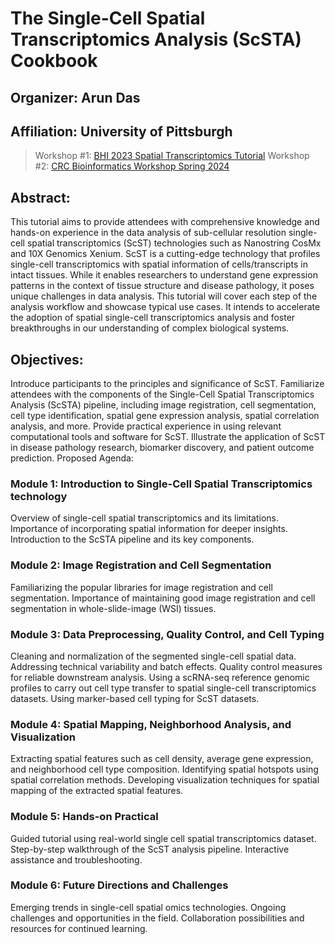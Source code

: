 # The Single-Cell Spatial Transcriptomics Analysis (ScSTA) Cookbook
## Organizer: Arun Das
## Affiliation: University of Pittsburgh
> Workshop #1: [BHI 2023 Spatial Transcriptomics Tutorial](https://bhi.embs.org/2023/program/tutorials/)
> Workshop #2: [CRC Bioinformatics Workshop Spring 2024](https://crc.pitt.edu/training-workshops/bioinformatics-workshops)

## Abstract:
This tutorial aims to provide attendees with comprehensive knowledge and hands-on experience in the data analysis of sub-cellular resolution single-cell spatial transcriptomics (ScST) technologies such as Nanostring CosMx and 10X Genomics Xenium. ScST is a cutting-edge technology that profiles single-cell transcriptomics with spatial information of cells/transcripts in intact tissues. While it enables researchers to understand gene expression patterns in the context of tissue structure and disease pathology, it poses unique challenges in data analysis. This tutorial will cover each step of the analysis workflow and showcase typical use cases. It intends to accelerate the adoption of spatial single-cell transcriptomics analysis and foster breakthroughs in our understanding of complex biological systems.

## Objectives:
Introduce participants to the principles and significance of ScST.
Familiarize attendees with the components of the Single-Cell Spatial Transcriptomics Analysis (ScSTA) pipeline, including image registration, cell segmentation, cell type identification, spatial gene expression analysis, spatial correlation analysis, and more.
Provide practical experience in using relevant computational tools and software for ScST.
Illustrate the application of ScST in disease pathology research, biomarker discovery, and patient outcome prediction.
Proposed Agenda:

### Module 1: Introduction to Single-Cell Spatial Transcriptomics technology
Overview of single-cell spatial transcriptomics and its limitations.
Importance of incorporating spatial information for deeper insights.
Introduction to the ScSTA pipeline and its key components.

### Module 2: Image Registration and Cell Segmentation
Familiarizing the popular libraries for image registration and cell segmentation.
Importance of maintaining good image registration and cell segmentation in whole-slide-image (WSI) tissues.

### Module 3: Data Preprocessing, Quality Control, and Cell Typing
Cleaning and normalization of the segmented single-cell spatial data.
Addressing technical variability and batch effects.
Quality control measures for reliable downstream analysis.
Using a scRNA-seq reference genomic profiles to carry out cell type transfer to spatial single-cell transcriptomics datasets.
Using marker-based cell typing for ScST datasets.

### Module 4: Spatial Mapping, Neighborhood Analysis, and Visualization
Extracting spatial features such as cell density, average gene expression, and neighborhood cell type composition.
Identifying spatial hotspots using spatial correlation methods.
Developing visualization techniques for spatial mapping of the extracted spatial features.

### Module 5: Hands-on Practical
Guided tutorial using real-world single cell spatial transcriptomics dataset.
Step-by-step walkthrough of the ScST analysis pipeline.
Interactive assistance and troubleshooting.

### Module 6: Future Directions and Challenges
Emerging trends in single-cell spatial omics technologies.
Ongoing challenges and opportunities in the field.
Collaboration possibilities and resources for continued learning.
